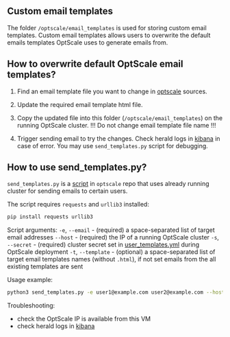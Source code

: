 ## Custom email templates

The folder `/optscale/email_templates` is used for storing custom email templates.
Custom email templates allows users to overwrite the default emails templates OptScale uses to generate emails from.


## How to overwrite default OptScale email templates?

1. Find an email template file you want to change in [optscale](https://github.com/hystax/optscale/tree/integration/herald/modules/email_generator/templates) sources.

2. Update the required email template html file.

3. Copy the updated file into this folder (`/optscale/email_templates`) on the running OptScale cluster.
!!! Do not change email template file name !!!

4. Trigger sending email to try the changes.
Check herald logs in [kibana](https://hystax.com/documentation/optscale/private_deployments/kibana_logs.html) in case of error.
You may use `send_templates.py` script for debugging.


## How to use send_templates.py?

`send_templates.py` is a [script](https://github.com/hystax/optscale/tree/integration/herald/send_templates.py) in `optscale` repo that uses already running cluster for sending emails to certain users.

The script requires `requests` and `urllib3` installed:
```bash
pip install requests urllib3
```

Script arguments:
`-e`, `--email` - (required) a space-separated list of target email addresses
`--host` - (required) the IP of a running OptScale cluster
`-s`, `--secret` - (required) cluster secret set in [user_templates.yml](https://github.com/hystax/optscale/blob/integration/optscale-deploy/overlay/user_template.yml#L4) during OptScale deployment
`-t`, `--template` - (optional) a space-separated list of target email templates names (without `.html`), if not set emails from the all existing templates are sent

Usage example:
```bash
python3 send_templates.py -e user1@example.com user2@example.com --host 172.22.2.2 -s 7bab161d-2d6b-4af8-b43f-317502e55081 -t alert invite
```

Troubleshooting:
- check the OptScale IP is available from this VM
- check herald logs in [kibana](https://hystax.com/documentation/optscale/private_deployments/kibana_logs.html)
